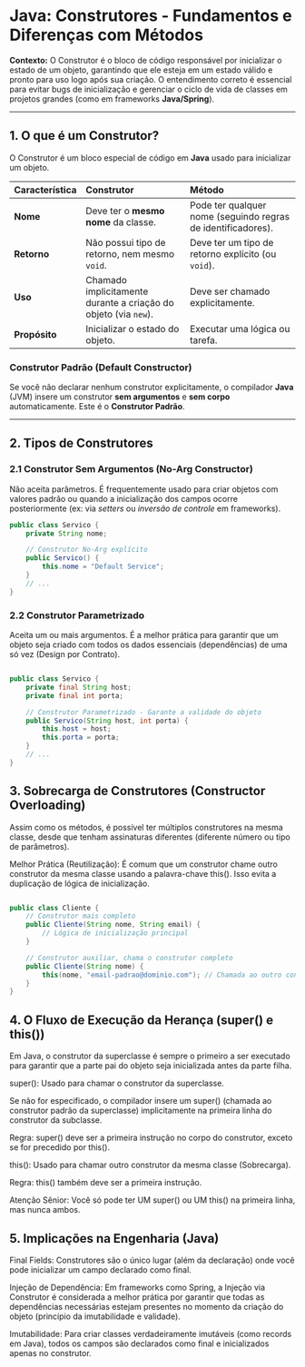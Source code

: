 # Java: Construtores - Fundamentos e Diferenças com Métodos

**Contexto:** O Construtor é o bloco de código responsável por inicializar o estado de um objeto, garantindo que ele esteja em um estado válido e pronto para uso logo após sua criação. O entendimento correto é essencial para evitar bugs de inicialização e gerenciar o ciclo de vida de classes em projetos grandes (como em frameworks **Java/Spring**).

---

## 1. O que é um Construtor?

O Construtor é um bloco especial de código em **Java** usado para inicializar um objeto.

| Característica | Construtor | Método |
| :--- | :--- | :--- |
| **Nome** | Deve ter o **mesmo nome** da classe. | Pode ter qualquer nome (seguindo regras de identificadores). |
| **Retorno** | Não possui tipo de retorno, nem mesmo `void`. | Deve ter um tipo de retorno explícito (ou `void`). |
| **Uso** | Chamado implicitamente durante a criação do objeto (via `new`). | Deve ser chamado explicitamente. |
| **Propósito** | Inicializar o estado do objeto. | Executar uma lógica ou tarefa. |

### Construtor Padrão (Default Constructor)

Se você não declarar nenhum construtor explicitamente, o compilador **Java** (JVM) insere um construtor **sem argumentos** e **sem corpo** automaticamente. Este é o **Construtor Padrão**.

---

## 2. Tipos de Construtores

### 2.1 Construtor Sem Argumentos (No-Arg Constructor)

Não aceita parâmetros. É frequentemente usado para criar objetos com valores padrão ou quando a inicialização dos campos ocorre posteriormente (ex: via *setters* ou *inversão de controle* em frameworks).

```java
public class Servico {
    private String nome;

    // Construtor No-Arg explícito
    public Servico() {
        this.nome = "Default Service"; 
    }
    // ...
}
```

### 2.2 Construtor Parametrizado
Aceita um ou mais argumentos. É a melhor prática para garantir que um objeto seja criado com todos os dados essenciais (dependências) de uma só vez (Design por Contrato).

```java

public class Servico {
    private final String host;
    private final int porta;

    // Construtor Parametrizado - Garante a validade do objeto
    public Servico(String host, int porta) {
        this.host = host;
        this.porta = porta;
    }
    // ...
}
```

## 3. Sobrecarga de Construtores (Constructor Overloading)
Assim como os métodos, é possível ter múltiplos construtores na mesma classe, desde que tenham assinaturas diferentes (diferente número ou tipo de parâmetros).

Melhor Prática (Reutilização): É comum que um construtor chame outro construtor da mesma classe usando a palavra-chave this(). Isso evita a duplicação de lógica de inicialização.

```java

public class Cliente {
    // Construtor mais completo
    public Cliente(String nome, String email) {
        // Lógica de inicialização principal
    }

    // Construtor auxiliar, chama o construtor completo
    public Cliente(String nome) {
        this(nome, "email-padrao@dominio.com"); // Chamada ao outro construtor
    }
}
```
## 4. O Fluxo de Execução da Herança (super() e this())
Em Java, o construtor da superclasse é sempre o primeiro a ser executado para garantir que a parte pai do objeto seja inicializada antes da parte filha.

super(): Usado para chamar o construtor da superclasse.

Se não for especificado, o compilador insere um super() (chamada ao construtor padrão da superclasse) implicitamente na primeira linha do construtor da subclasse.

Regra: super() deve ser a primeira instrução no corpo do construtor, exceto se for precedido por this().

this(): Usado para chamar outro construtor da mesma classe (Sobrecarga).

Regra: this() também deve ser a primeira instrução.

Atenção Sênior: Você só pode ter UM super() ou UM this() na primeira linha, mas nunca ambos.

## 5. Implicações na Engenharia (Java)
Final Fields: Construtores são o único lugar (além da declaração) onde você pode inicializar um campo declarado como final.

Injeção de Dependência: Em frameworks como Spring, a Injeção via Construtor é considerada a melhor prática por garantir que todas as dependências necessárias estejam presentes no momento da criação do objeto (princípio da imutabilidade e validade).

Imutabilidade: Para criar classes verdadeiramente imutáveis (como records em Java), todos os campos são declarados como final e inicializados apenas no construtor.